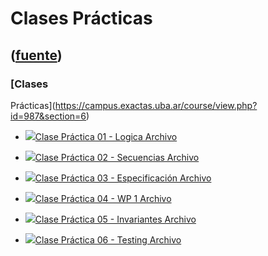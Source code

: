 # Clases Prácticas
([fuente](https://campus.exactas.uba.ar/course/view.php?id=987&section=6))
---
### [Clases
Prácticas](https://campus.exactas.uba.ar/course/view.php?id=987&section=6)

  - [![ ](https://campus.exactas.uba.ar/theme/image.php/aardvark/core/1524752928/f/pdf-24)Clase Práctica 01 - Logica Archivo](https://campus.exactas.uba.ar/mod/resource/view.php?id=60075)

  - [![ ](https://campus.exactas.uba.ar/theme/image.php/aardvark/core/1524752928/f/pdf-24)Clase Práctica 02 - Secuencias Archivo](https://campus.exactas.uba.ar/mod/resource/view.php?id=60537)

  - [![ ](https://campus.exactas.uba.ar/theme/image.php/aardvark/core/1524752928/f/pdf-24)Clase Práctica 03 - Especificación Archivo](https://campus.exactas.uba.ar/mod/resource/view.php?id=60865)

  - [![ ](https://campus.exactas.uba.ar/theme/image.php/aardvark/core/1524752928/f/pdf-24)Clase Práctica 04 - WP 1 Archivo](https://campus.exactas.uba.ar/mod/resource/view.php?id=61134)

  - [![ ](https://campus.exactas.uba.ar/theme/image.php/aardvark/core/1524752928/f/pdf-24)Clase Práctica 05 - Invariantes Archivo](https://campus.exactas.uba.ar/mod/resource/view.php?id=61921)

  - [![ ](https://campus.exactas.uba.ar/theme/image.php/aardvark/core/1524752928/f/pdf-24)Clase Práctica 06 - Testing Archivo](https://campus.exactas.uba.ar/mod/resource/view.php?id=62891)

